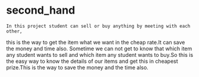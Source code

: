 second_hand
===========
    In this project student can sell or buy anything by meeting with each other,
  this is the way to get the item what we want in the cheap rate.It can save the
  money and time also. 
    Sometime we can not get to know that which item any student wants to sell and
  which item any student wants to buy.So this is the easy way to know the details
  of our items and get this in cheapest prize.This is the way to save the money 
  and the time also.
